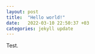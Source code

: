 ```yaml
---
layout: post
title:  "Hello world!"
date:   2022-03-10 22:50:37 +03
categories: jekyll update
---
```

Test. 